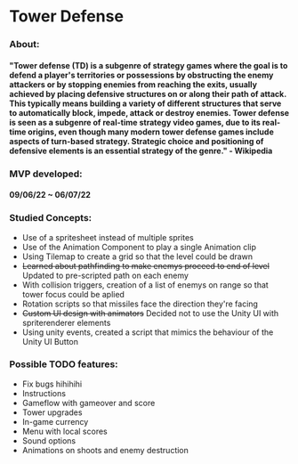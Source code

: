 # Tower Defense
### About: 
#### "Tower defense (TD) is a subgenre of strategy games where the goal is to defend a player's territories or possessions by obstructing the enemy attackers or by stopping enemies from reaching the exits, usually achieved by placing defensive structures on or along their path of attack. This typically means building a variety of different structures that serve to automatically block, impede, attack or destroy enemies. Tower defense is seen as a subgenre of real-time strategy video games, due to its real-time origins, even though many modern tower defense games include aspects of turn-based strategy. Strategic choice and positioning of defensive elements is an essential strategy of the genre." - Wikipedia

### MVP developed: 
#### 09/06/22 ~ 06/07/22

### Studied Concepts: 

* Use of a spritesheet instead of multiple sprites
* Use of the Animation Component to play a single Animation clip
* Using Tilemap to create a grid so that the level could be drawn
* ~~Learned about pathfinding to make enemys proceed to end of level~~ Updated to pre-scripted path on each enemy
* With collision triggers, creation of a list of enemys on range so that tower focus could be aplied
* Rotation scripts so that missiles face the direction they're facing
* ~~Custom UI design with animators~~ Decided not to use the Unity UI with spriterenderer elements 
* Using unity events, created a script that mimics the behaviour of the Unity UI Button 


### Possible TODO features:  

* Fix bugs hihihihi
* Instructions
* Gameflow with gameover and score
* Tower upgrades
* In-game currency 
* Menu with local scores
* Sound options
* Animations on shoots and enemy destruction